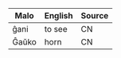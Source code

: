 Malo                    | English          | Source
----------------------- | ---------------- | --------------
ĝani                    | to see           | CN
Ĝaŭko                   | horn             | CN


